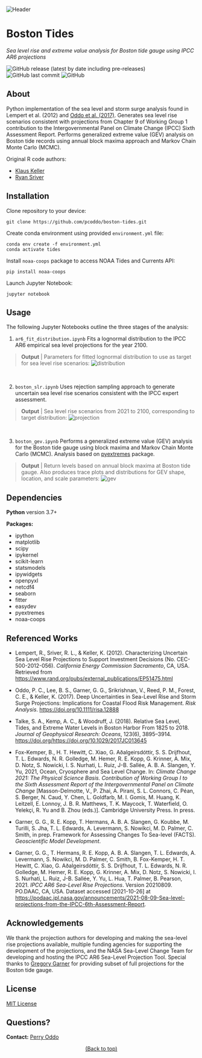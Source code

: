 <!-- Header -->
![Header](https://raw.githubusercontent.com/pcoddo/boston-tides/main/img/header.png)

# **Boston Tides**
</p>
<p align="left">
    <em>Sea level rise and extreme value analysis for Boston tide gauge using IPCC AR6 projections</em>
</p>

<!-- Badges -->
![GitHub release (latest by date including pre-releases)](https://img.shields.io/github/v/release/pcoddo/boston-tides?include_prereleases)
![GitHub last commit](https://img.shields.io/github/last-commit/pcoddo/boston-tides)
![GitHub](https://img.shields.io/github/license/pcoddo/boston-tides)

## About
Python implementation of the sea level and storm surge analysis found in Lempert et al. (2012) and [Oddo et al. (2017)](https://onlinelibrary.wiley.com/doi/full/10.1111/risa.12888). Generates sea level rise scenarios consistent with projections from Chapter 9 of Working Group 1 contribution to the Intergovernmental Panel on Climate Change (IPCC) Sixth Assessment Report. Performs generalized extreme value (GEV) analysis on Boston tide records using annual block maxima approach and Markov Chain Monte Carlo (MCMC).

Original R code authors:
- [Klaus Keller ](https://personal.ems.psu.edu/~kzk10/)
- [Ryan Sriver](https://atmos.illinois.edu/directory/profile/rsriver)

## Installation

Clone repository to your device:
```shell
git clone https://github.com/pcoddo/boston-tides.git
```
Create conda environment using provided `environment.yml` file:
```shell
conda env create -f environment.yml
conda activate tides
```
Install `noaa-coops` package to access NOAA Tides and Currents API:
```
pip install noaa-coops
```
Launch Jupyter Notebook:
```shell
jupyter notebook
```

## Usage
The following Jupyter Notebooks outline the three stages of the analysis:

1. `ar6_fit_distribution.ipynb` Fits a lognormal distribution to the IPCC AR6 empirical sea level projections for the year 2100.

> **Output** | Parameters for fitted lognormal distribution to use as target for sea level rise scenarios:
![distribution](https://raw.githubusercontent.com/pcoddo/boston-tides/main/plots/fit_dist/3_lognorm_fit.png)

<br />

2. `boston_slr.ipynb` Uses rejection sampling approach to generate uncertain sea level rise scenarios consistent with the IPCC expert assessment.

> **Output** | Sea level rise scenarios from 2021 to 2100, corresponding to target distribution:
![projection](https://raw.githubusercontent.com/pcoddo/boston-tides/main/plots/slr/4_rs_projections.png)

<br />

3. `boston_gev.ipynb` Performs a generalized extreme value (GEV) analysis for the Boston tide gauge using block maxima and Markov Chain Monte Carlo (MCMC). Analysis based on [pyextremes](https://github.com/georgebv/pyextremes) package.

> **Output** | Return levels based on annual block maxima at Boston tide gauge. Also produces trace plots and distributions for GEV shape, location, and scale parameters:
![gev](https://raw.githubusercontent.com/pcoddo/boston-tides/main/plots/gev/3_return_values.png)

## Dependencies
**Python** version 3.7+

**Packages:**
  - ipython
  - matplotlib
  - scipy
  - ipykernel
  - scikit-learn
  - statsmodels
  - ipywidgets
  - openpyxl
  - netcdf4
  - seaborn
  - fitter
  - easydev
  - pyextremes
  - noaa-coops
  
## Referenced Works
- Lempert, R., Sriver, R. L., & Keller, K. (2012). Characterizing Uncertain Sea Level Rise Projections to Support Investment Decisions (No. CEC-500-2012-056). *California Energy Commission Sacramento*, CA, USA. Retrieved from https://www.rand.org/pubs/external_publications/EP51475.html

- Oddo, P. C., Lee, B. S., Garner, G. G., Srikrishnan, V., Reed, P. M., Forest, C. E., & Keller, K. (2017). Deep Uncertainties in Sea-Level Rise and Storm Surge Projections: Implications for Coastal Flood Risk Management. *Risk Analysis*. https://doi.org/10.1111/risa.12888

- Talke, S. A., Kemp, A. C., & Woodruff, J. (2018). Relative Sea Level, Tides, and Extreme Water Levels in Boston Harbor From 1825 to 2018. *Journal of Geophysical Research: Oceans*, 123(6), 3895–3914. https://doi.org/https://doi.org/10.1029/2017JC013645

- Fox-Kemper, B., H. T. Hewitt, C. Xiao, G. Aðalgeirsdóttir, S. S. Drijfhout, T. L. Edwards, N. R. Golledge, M. Hemer, R. E. Kopp, G. Krinner, A. Mix, D. Notz, S. Nowicki, I. S. Nurhati, L. Ruiz, J-B. Sallée, A. B. A. Slangen, Y. Yu, 2021, Ocean, Cryosphere and Sea Level Change. In: *Climate Change 2021: The Physical Science Basis. Contribution of Working Group I to the Sixth Assessment Report of the Intergovernmental Panel on Climate Change* [Masson-Delmotte, V., P. Zhai, A. Pirani, S. L. Connors, C. Péan, S. Berger, N. Caud, Y. Chen, L. Goldfarb, M. I. Gomis, M. Huang, K. Leitzell, E. Lonnoy, J. B. R. Matthews, T. K. Maycock, T. Waterfield, O. Yelekçi, R. Yu and B. Zhou (eds.)]. Cambridge University Press. In press.

- Garner, G. G., R. E. Kopp, T. Hermans, A. B. A. Slangen, G. Koubbe, M. Turilli, S. Jha, T. L. Edwards, A. Levermann, S. Nowikci, M. D. Palmer, C. Smith, in prep. Framework for Assessing Changes To Sea-level (FACTS). *Geoscientific Model Development*.

- Garner, G. G., T. Hermans, R. E. Kopp, A. B. A. Slangen, T. L. Edwards, A. Levermann, S. Nowikci, M. D. Palmer, C. Smith, B. Fox-Kemper, H. T. Hewitt, C. Xiao, G. Aðalgeirsdóttir, S. S. Drijfhout, T. L. Edwards, N. R. Golledge, M. Hemer, R. E. Kopp, G. Krinner, A. Mix, D. Notz, S. Nowicki, I. S. Nurhati, L. Ruiz, J-B. Sallée, Y. Yu, L. Hua, T. Palmer, B. Pearson, 2021. *IPCC AR6 Sea-Level Rise Projections*. Version 20210809. PO.DAAC, CA, USA. Dataset accessed [2021-10-26] at https://podaac.jpl.nasa.gov/announcements/2021-08-09-Sea-level-projections-from-the-IPCC-6th-Assessment-Report.

## Acknowledgements
We thank the projection authors for developing and making the sea-level rise projections available, multiple funding agencies for supporting the development of the projections, and the NASA Sea-Level Change Team for developing and hosting the IPCC AR6 Sea-Level Projection Tool. Special thanks to [Gregory Garner](https://sites.google.com/site/gggarner121) for providing subset of full projections for the Boston tide gauge.

## License
[MIT License](https://opensource.org/licenses/MIT)

## Questions?
**Contact:** [Perry Oddo](https://perryoddo.com/#contact)


<p align="center">
  <a href="#boston-tides">(Back to top)</a>
</p>
